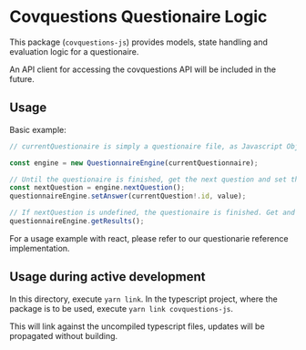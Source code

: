 # Covquestions Questionaire Logic

This package (`covquestions-js`) provides models, state handling and evaluation logic for a questionaire.

An API client for accessing the covquestions API will be included in the future.

## Usage

Basic example:

```typescript
// currentQuestionaire is simply a questionaire file, as Javascript Object.

const engine = new QuestionnaireEngine(currentQuestionnaire);

// Until the questionaire is finished, get the next question and set the answer:
const nextQuestion = engine.nextQuestion();
questionnaireEngine.setAnswer(currentQuestion!.id, value);

// If nextQuestion is undefined, the questionaire is finished. Get and show results.
questionnaireEngine.getResults();
```

For a usage example with react, please refer to our questionarie reference implementation.

## Usage during active development

In this directory, execute `yarn link`. In the typescript project, where the package is to be used, execute `yarn link covquestions-js`.

This will link against the uncompiled typescript files, updates will be propagated without building.
